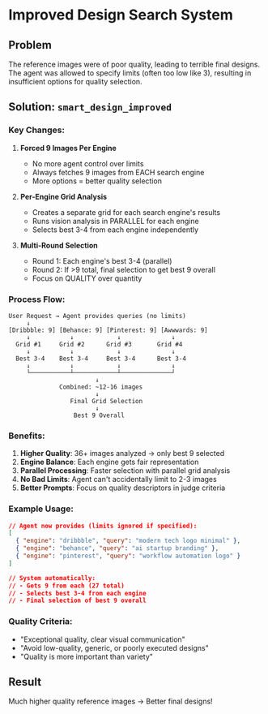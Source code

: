 # Improved Design Search System

## Problem
The reference images were of poor quality, leading to terrible final designs. The agent was allowed to specify limits (often too low like 3), resulting in insufficient options for quality selection.

## Solution: `smart_design_improved`

### Key Changes:

1. **Forced 9 Images Per Engine**
   - No more agent control over limits
   - Always fetches 9 images from EACH search engine
   - More options = better quality selection

2. **Per-Engine Grid Analysis**
   - Creates a separate grid for each search engine's results
   - Runs vision analysis in PARALLEL for each engine
   - Selects best 3-4 from each engine independently

3. **Multi-Round Selection**
   - Round 1: Each engine's best 3-4 (parallel)
   - Round 2: If >9 total, final selection to get best 9 overall
   - Focus on QUALITY over quantity

### Process Flow:

```
User Request → Agent provides queries (no limits)
     ↓
[Dribbble: 9] [Behance: 9] [Pinterest: 9] [Awwwards: 9]
     ↓           ↓            ↓              ↓
  Grid #1     Grid #2      Grid #3       Grid #4
     ↓           ↓            ↓              ↓
  Best 3-4    Best 3-4     Best 3-4      Best 3-4
     ↓           ↓            ↓              ↓
     └───────────┴────────────┴──────────────┘
                        ↓
              Combined: ~12-16 images
                        ↓
                 Final Grid Selection
                        ↓
                  Best 9 Overall
```

### Benefits:

1. **Higher Quality**: 36+ images analyzed → only best 9 selected
2. **Engine Balance**: Each engine gets fair representation
3. **Parallel Processing**: Faster selection with parallel grid analysis
4. **No Bad Limits**: Agent can't accidentally limit to 2-3 images
5. **Better Prompts**: Focus on quality descriptors in judge criteria

### Example Usage:

```json
// Agent now provides (limits ignored if specified):
[
  { "engine": "dribbble", "query": "modern tech logo minimal" },
  { "engine": "behance", "query": "ai startup branding" },
  { "engine": "pinterest", "query": "workflow automation logo" }
]

// System automatically:
// - Gets 9 from each (27 total)
// - Selects best 3-4 from each engine
// - Final selection of best 9 overall
```

### Quality Criteria:
- "Exceptional quality, clear visual communication"
- "Avoid low-quality, generic, or poorly executed designs"
- "Quality is more important than variety"

## Result
Much higher quality reference images → Better final designs!